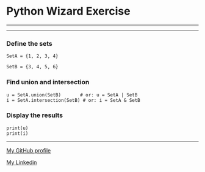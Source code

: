 # Python Wizard Exercise
---
***
### Define the sets
````
SetA = {1, 2, 3, 4}

SetB = {3, 4, 5, 6}
````
### Find union and intersection
````
u = SetA.union(SetB)       # or: u = SetA | SetB
i = SetA.intersection(SetB) # or: i = SetA & SetB
````
### Display the results
````
print(u)
print(i)
````
***

[My GitHub profile](https://github.com/ahmadrezaamirii)


[My Linkedin](https://www.linkedin.com/in/ahmadreza-amiri-46936b1b2/)